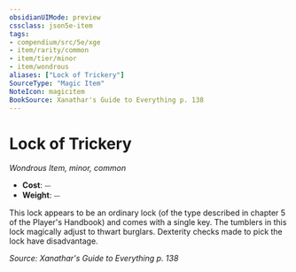```yaml
---
obsidianUIMode: preview
cssclass: json5e-item
tags:
- compendium/src/5e/xge
- item/rarity/common
- item/tier/minor
- item/wondrous
aliases: ["Lock of Trickery"]
SourceType: "Magic Item"
NoteIcon: magicitem
BookSource: Xanathar's Guide to Everything p. 138
---
```

# Lock of Trickery
*Wondrous Item, minor, common*  

- **Cost**: ⏤
- **Weight**: ⏤

This lock appears to be an ordinary lock (of the type described in chapter 5 of the Player's Handbook) and comes with a single key. The tumblers in this lock magically adjust to thwart burglars. Dexterity checks made to pick the lock have disadvantage.

*Source: Xanathar's Guide to Everything p. 138*